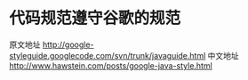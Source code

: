 # 代码规范遵守谷歌的规范  
 原文地址 http://google-styleguide.googlecode.com/svn/trunk/javaguide.html
 中文地址 http://www.hawstein.com/posts/google-java-style.html
